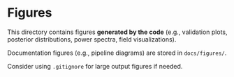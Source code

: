 # Figures

This directory contains figures **generated by the code** (e.g., validation plots, posterior distributions, power spectra, field visualizations).

Documentation figures (e.g., pipeline diagrams) are stored in `docs/figures/`.

Consider using `.gitignore` for large output figures if needed.
